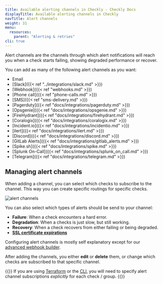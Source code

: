 ```yaml
---
title: Available alerting channels in Checkly - Checkly Docs
displayTitle: Available alerting channels in Checkly
navTitle: Alert channels
weight: 31
menu:
  resources:
    parent: "Alerting & retries"
cli: true
---
```


Alert channels are the channels through which alert notifications will reach you when a check starts failing, showing degraded performance or recover.

You can add as many of the following alert channels as you want:

- Email
- [Slack]({{< ref "../integrations/slack.md" >}})
- [Webhook]({{< ref "webhooks.md" >}})
- [Phone call]({{< ref "phone-calls.md" >}})
- [SMS]({{< ref "sms-delivery.md" >}})
- [Pagerduty]({{< ref "docs/integrations/pagerduty.md" >}})
- [Opsgenie]({{< ref "docs/integrations/opsgenie.md" >}})
- [FireHydrant]({{< ref "docs/integrations/firehydrant.md" >}})
- [Coralogix]({{< ref "docs/integrations/coralogix.md" >}})
- [Incident.io]({{< ref "docs/integrations/incidentio.md" >}})
- [ilert]({{< ref "docs/integrations/ilert.md" >}})
- [Discord]({{< ref "docs/integrations/discord.md" >}})
- [GitLab Alerts]({{< ref "docs/integrations/gitlab_alerts.md" >}})
- [Spike.sh]({{< ref "docs/integrations/spike.md" >}})
- [Splunk On-Call]({{< ref "docs/integrations/splunk_on_call.md" >}})
- [Telegram]({{< ref "docs/integrations/telegram.md" >}})

## Managing alert channels

When adding a channel, you can select which checks to subscribe to the channel. This way you can create specific routings
for specific checks.

![alert channels](/docs/images/alerting/alert-channels.png)

You can also select which types of alerts should be send to your channel:

- **Failure**: When a check encounters a hard error.
- **Degradation**: When a checks is just slow, but still working.
- **Recovery**: When a check recovers from either failing or being degraded.
- [**SSL certificate expirations**](/docs/alerting/ssl-expiration/)

Configuring alert channels is mostly self explanatory except for our [advanced webhook builder](/docs/alerting/webhooks/).

After adding the channels, you either **edit** or **delete** them, or change which checks are subscribed to that specific channel.

{{<info >}}
If you are using [Terraform](/docs/terraform-provider/) or the [CLI](/docs/cli/), you will need to specify alert channel subscriptions _explicitly_ for each check / group.
{{</info >}}
